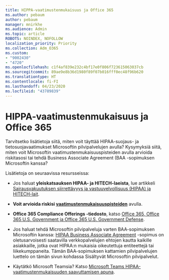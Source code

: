 ```yaml
---
title: HIPPA-vaatimustenmukaisuus ja Office 365
ms.author: pebaum
author: pebaum
manager: mnirkhe
ms.audience: Admin
ms.topic: article
ROBOTS: NOINDEX, NOFOLLOW
localization_priority: Priority
ms.collection: Adm_O365
ms.custom:
- "9002430"
- "4720"
ms.openlocfilehash: c1f4af839e232c4bf17e0f806f723615063037cb
ms.sourcegitcommit: 89ae9e8b36d1980f89f07b016fff0ec48f96b620
ms.translationtype: HT
ms.contentlocale: fi-FI
ms.lasthandoff: 04/23/2020
ms.locfileid: "43789839"
---
```

# <a name="hippa-compliance-and-office-365"></a>HIPPA-vaatimustenmukaisuus ja Office 365

Tarvitsetko lisätietoja siitä, miten voit täyttää HIPAA-suojaus- ja tietosuojavaatimukset Microsoftin pilvipalvelujen avulla?  Kysymyksiä siitä, miten voit Microsoftin vaatimustenmukaisuuspisteiden avulla arvioida riskitasosi tai tehdä Business Associate Agreement (BAA -sopimuksen Microsoftin kanssa?  

Lisätietoja on seuraavissa resursseissa:

- Jos haluat **yleiskatsauksen HIPAA- ja HITECH-laeista**, lue artikkeli [Sairausvakuutuksen siirrettävyys ja vastuuvelvollisuus (HIPAA) ja HITECH-lait](https://docs.microsoft.com/microsoft-365/compliance/offering-hipaa-hitech?view=o365-worldwide).

- **Voit arvioida riskisi [vaatimustenmukaisuuspisteiden](https://docs.microsoft.com/microsoft-365/compliance/offering-hipaa-hitech?view=o365-worldwide#use-microsoft-compliance-score-to-assess-your-risk)** avulla.

- **Office 365 Compliance Offerings -tiedosto**, katso [Office 365, Office 365 U.S. Government ja Office 365 U.S. Government Defense](https://go.microsoft.com/fwlink/p/?LinkID=2077751).

- Jos haluat tehdä Microsoftin pilvipalveluja varten BAA-sopimuksen Microsoftin kanssa: [HIPAA Business Associate Agreement](https://aka.ms/BAA) -sopimus on oletusarvoisesti saatavilla verkkopalvelujen ehtojen kautta kaikille asiakkaille, jotka ovat HIPAA:n mukaisia oikeutettuja entiteettejä tai liikekumppaneita. Tämän BAA-sopimuksen kattamien pilvipalvelujen luettelo on tämän sivun kohdassa Sisältyvät Microsoftin pilvipalvelut.

- Käytätkö Microsoft Teamsia? Katso [Microsoft Teams HIPAA-vaatimustenmukaisuuden saavuttamisen apuna](https://www.microsoft.com/microsoft-365/blog/2019/04/30/white-paper-microsoft-teams-healthcare-providers-hipaa-compliance/).
